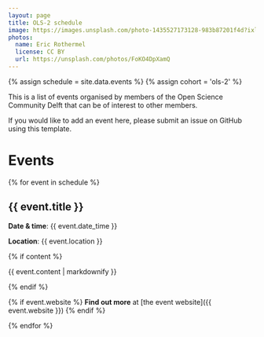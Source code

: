 ```yaml
---
layout: page
title: OLS-2 schedule
image: https://images.unsplash.com/photo-1435527173128-983b87201f4d?ixlib=rb-1.2.1&ixid=eyJhcHBfaWQiOjEyMDd9&auto=format&fit=crop&w=1047&q=80
photos:
  name: Eric Rothermel
  license: CC BY
  url: https://unsplash.com/photos/FoKO4DpXamQ
---
```


{% assign schedule = site.data.events %}
{% assign cohort = 'ols-2' %}

This is a list of events organised by members of the Open Science Community Delft that can be of interest to other members.

If you would like to add an event here, please submit an issue on GitHub using this template.

# Events

{% for event in schedule %}

## {{ event.title }}

<i class="fas fa-calendar-alt"></i> **Date & time**: {{ event.date_time }}

<i class="fas fa-calendar-alt"></i> **Location**: {{ event.location }}

{% if content %}

{{ event.content | markdownify }}

{% endif %}

{% if event.website %}
**Find out more** at [the event website]({{ event.website }})
{% endif %}

{% endfor %}

